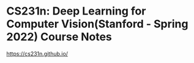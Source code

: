 # CS231n: Deep Learning for Computer Vision(Stanford - Spring 2022) Course Notes

https://cs231n.github.io/
